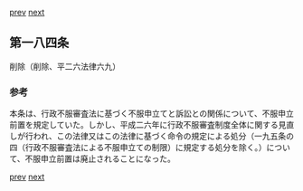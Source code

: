 [prev](/specific\markdowns\特許法\252_Mp-Ch_8-At_184.md)
[next](/specific\markdowns\特許法\254_Mp-Ch_9-At_184_3.md)
## 第一八四条
削除（削除、平二六法律六九）

### 参考
本条は、行政不服審査法に基づく不服申立てと訴訟との関係について、不服申立前置を規定していた。しかし、平成二六年に行政不服審査制度全体に関する見直しが行われ、この法律又はこの法律に基づく命令の規定による処分（一九五条の四（行政不服審査法による不服申立ての制限）に規定する処分を除く。）について、不服申立前置は廃止されることになった。

[prev](/specific\markdowns\特許法\252_Mp-Ch_8-At_184.md)
[next](/specific\markdowns\特許法\254_Mp-Ch_9-At_184_3.md)